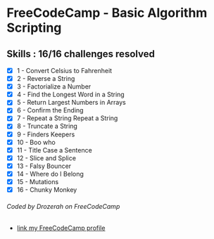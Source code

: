# FreeCodeCamp - Basic Algorithm Scripting

## Skills : 16/16 challenges resolved

- [x]  1 - Convert Celsius to Fahrenheit
- [x]  2 - Reverse a String
- [x]  3 - Factorialize a Number
- [x]  4 - Find the Longest Word in a String
- [x]  5 - Return Largest Numbers in Arrays
- [x]  6 - Confirm the Ending
- [x]  7 - Repeat a String Repeat a String
- [x]  8 - Truncate a String
- [x]  9 - Finders Keepers
- [x] 10 - Boo who
- [x] 11 - Title Case a Sentence
- [x] 12 - Slice and Splice
- [x] 13 - Falsy Bouncer
- [x] 14 - Where do I Belong
- [x] 15 - Mutations
- [x] 16 - Chunky Monkey

###### Coded by Drozerah on FreeCodeCamp

* [link my FreeCodeCamp profile](https://www.freecodecamp.org/drozerah)